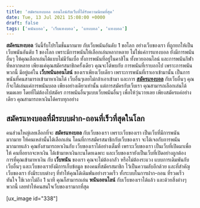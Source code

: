```yaml
---
title: 'สมัครแทงบอล ออนไลน์กับเว็บที่ได้รับความนิยมที่สุด'
date: Tue, 13 Jul 2021 15:08:00 +0000
draft: false
tags: ['พนันบอล', 'เว็บแทงบอล', 'แทงบอล', 'แทงบอล']
---
```


**สมัครแทงบอล** วันนี้รับโปรโมชั่นมากมาย กับเว็บพนันอันดับ 1 ขอโลก อย่างเว็บของเรา ที่ถูกยกให้เป็นเว็บพนันอันดับ 1 ของโลก เพราะมีการพนันให้เลือกเล่นหลากหลาย ไม่ใช่แค่การแทงบอล ยังมีการพนันอื่นๆ ให้คุณเลือกเล่นได้แบบไม่มีวันเบื่อ ทั้งการพนันที่อยู่ในคาสิโน ทั้งหวยออนไลน์ และการพนันกีฬาที่หลากหลาย เพียงแค่คุณสมัครสมาชิกครั้งเดียว คุณจะได้พบกับ การพนันที่เราบอกไป เพราะการพนันพวกนี้ มีอยู่แค่ใน **เว็บพนันออนไลน์** ของเราเพียงเว็บเดียว เพราะการพนันที่เราเอาเข้ามานั้น เป็นการพนันที่คนสามารถเข้ามาหาเงินได้ เว็บอื่นๆเลยไม่กล้าเอาเข้ามา และการ [**สมัครแทงบอล**](/archives/) กับเว็บอื่นๆ คุณก็จะได้เล่นแค่การพนันบอล เพียงอย่างเดียวเท่านั้น แต่การสมัครกับเว็บเรา คุณสามารถเลือกเล่นได้หมดเลย โดยที่ไม่ต้องไปสมัคร การพนันอื่นๆแบบเว็บพนันอื่นๆ เพื่อให้วุ่นวายเลย เพียงสมัครแค่อย่างเดียว คุณสามารถหาเงินได้ครบทุกอย่าง

**สมัครแทงบอลที่มีระบบฝาก-ถอนที่เร็วที่สุดในโลก**
-------------------------------------------------

คนส่วนใหญ่เลยเลือกที่จะ **สมัครแทงบอล** กับเว็บของเรา เพราะเว็บของเรา เป็นเว็บที่มีการพนันมากมาย ให้คนเหล่านั้นได้เลือกเล่น โดนที่การสมัครสมาชิกกับเว็บของเรา จะได้เจอกับการพนันมากมายแล้ว คุณยังสามารถหาเงินกับ เว็บของเราได้อย่างเต็มที่ เพราะเว็บของเรา เป็นเว็บที่เปิดมาเพื่อให้ คนที่อยากจะหาเงิน ได้เข้ามาหาเงินกะนโดยเฉพาะ และเว็บของเรายังเป็นเว็บที่เปิดอย่างถูกต้อง การที่คุณเข้ามาหาเงิน กับ **เว็บพนัน** ของเรา คุณจะไม่ต้องกลัว หรือไม่ต้องระแวง แบบการเดิมพันกับเว็บอื่นๆ และเว็บของเรายังมีการเก็บข้อมูล ของคนที่สมัครสมาชิก ไว้เป็นความลับอีกด้วย และที่สำคัญเว็บของเรา ยังมีระบบต่างๆ ที่ทำให้คุณได้เดิมพันอย่างรวดเร็ว ทั้งระบบในการฝาก-ถอน ที่รวดเร็วทันใจ ใช้เวลาไม่ถึง 1 นาที คุณก็สามารถเล่น **พนันออนไลน์** กับเว็บของเราได้แล้ว และด้วยสิ่งต่างๆพวกนี้ เลยทำให้คนสนใจเว็บของเรามากที่สุด

\[ux\_image id="338"\]